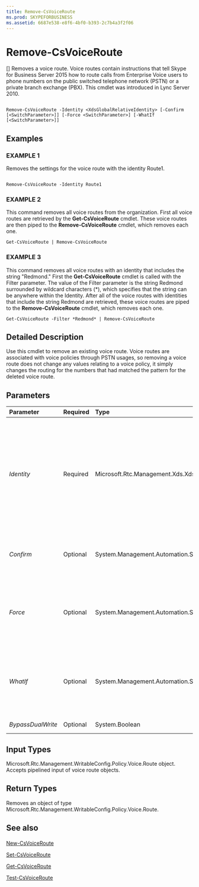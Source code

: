 ```yaml
---
title: Remove-CsVoiceRoute
ms.prod: SKYPEFORBUSINESS
ms.assetid: 6687e538-e8f6-4bf0-b393-2c7b4a3f2f06
---
```



# Remove-CsVoiceRoute
[]
Removes a voice route. Voice routes contain instructions that tell Skype for Business Server 2015 how to route calls from Enterprise Voice users to phone numbers on the public switched telephone network (PSTN) or a private branch exchange (PBX). This cmdlet was introduced in Lync Server 2010.
  
    
    


```

Remove-CsVoiceRoute -Identity <XdsGlobalRelativeIdentity> [-Confirm [<SwitchParameter>]] [-Force <SwitchParameter>] [-WhatIf [<SwitchParameter>]]

```


## Examples


  
    
    

### EXAMPLE 1

Removes the settings for the voice route with the identity Route1.
  
    
    

```

Remove-CsVoiceRoute -Identity Route1
```


### EXAMPLE 2

This command removes all voice routes from the organization. First all voice routes are retrieved by the **Get-CsVoiceRoute** cmdlet. These voice routes are then piped to the **Remove-CsVoiceRoute** cmdlet, which removes each one.
  
    
    

```
Get-CsVoiceRoute | Remove-CsVoiceRoute
```


### EXAMPLE 3

This command removes all voice routes with an identity that includes the string "Redmond." First the **Get-CsVoiceRoute** cmdlet is called with the Filter parameter. The value of the Filter parameter is the string Redmond surrounded by wildcard characters (*), which specifies that the string can be anywhere within the Identity. After all of the voice routes with identities that include the string Redmond are retrieved, these voice routes are piped to the **Remove-CsVoiceRoute** cmdlet, which removes each one.
  
    
    

```
Get-CsVoiceRoute -Filter *Redmond* | Remove-CsVoiceRoute
```


## Detailed Description

Use this cmdlet to remove an existing voice route. Voice routes are associated with voice policies through PSTN usages, so removing a voice route does not change any values relating to a voice policy, it simply changes the routing for the numbers that had matched the pattern for the deleted voice route.
  
    
    

## Parameters



|**Parameter**|**Required**|**Type**|**Description**|
|:-----|:-----|:-----|:-----|
| _Identity_ <br/> |Required  <br/> |Microsoft.Rtc.Management.Xds.XdsGlobalRelativeIdentity  <br/> |A string that uniquely identifies the voice route you want to delete. (If the route name contains a space, such as Test Route, you must enclose the full string in double quotes.)  <br/> |
| _Confirm_ <br/> |Optional  <br/> |System.Management.Automation.SwitchParameter  <br/> |Prompts you for confirmation before executing the command.  <br/> |
| _Force_ <br/> |Optional  <br/> |System.Management.Automation.SwitchParameter  <br/> |Suppresses any confirmation prompts that would otherwise be displayed before making changes.  <br/> |
| _WhatIf_ <br/> |Optional  <br/> |System.Management.Automation.SwitchParameter  <br/> |Describes what would happen if you executed the command without actually executing the command.  <br/> |
| _BypassDualWrite_ <br/> |Optional  <br/> |System.Boolean  <br/> |PARAMVALUE: $true | $false  <br/> |
   

## Input Types

Microsoft.Rtc.Management.WritableConfig.Policy.Voice.Route object. Accepts pipelined input of voice route objects.
  
    
    

## Return Types

Removes an object of type Microsoft.Rtc.Management.WritableConfig.Policy.Voice.Route.
  
    
    

## See also


#### 


  
    
    
 [New-CsVoiceRoute](new-csvoiceroute.md)
  
    
    
 [Set-CsVoiceRoute](set-csvoiceroute.md)
  
    
    
 [Get-CsVoiceRoute](get-csvoiceroute.md)
  
    
    
 [Test-CsVoiceRoute](test-csvoiceroute.md)

